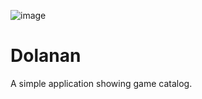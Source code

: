 ![image](https://github.com/tiofani03/tiofani03.github.io/assets/43690617/46a7ab31-2132-4afb-8b1e-5bea170ce377)

# Dolanan
A simple application showing game catalog.
